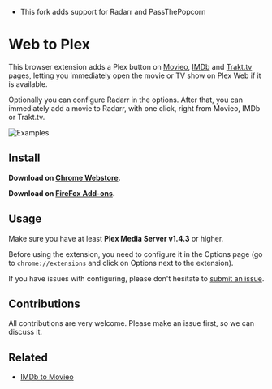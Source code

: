* This fork adds support for Radarr and PassThePopcorn

# Web to Plex

This browser extension adds a Plex button on [Movieo](http://movieo.me/), [IMDb](http://imdb.com/) and [Trakt.tv](https://trakt.tv/) pages, letting you immediately open the movie or TV show on Plex Web if it is available.

Optionally you can configure Radarr in the options. After that, you can immediately add a movie to Radarr, with one click, right from Movieo, IMDb or Trakt.tv.

![Examples](image.png)

## Install

**Download on [Chrome Webstore](https://chrome.google.com/webstore/detail/movieo-to-plex/kmcinnefmnkfnmnmijfmbiaflncfifcn).**

**Download on [FireFox Add-ons](https://addons.mozilla.org/en-US/firefox/addon/web-to-plex/).**

## Usage

Make sure you have at least **Plex Media Server v1.4.3** or higher.

Before using the extension, you need to configure it in the Options page (go to `chrome://extensions` and click on Options next to the extension).

If you have issues with configuring, please don't hesitate to [submit an issue](https://github.com/SpaceK33z/web-to-plex/issues/new).

## Contributions

All contributions are very welcome. Please make an issue first, so we can discuss it.

## Related

- [IMDb to Movieo](https://github.com/SpaceK33z/imdb-to-movieo)
